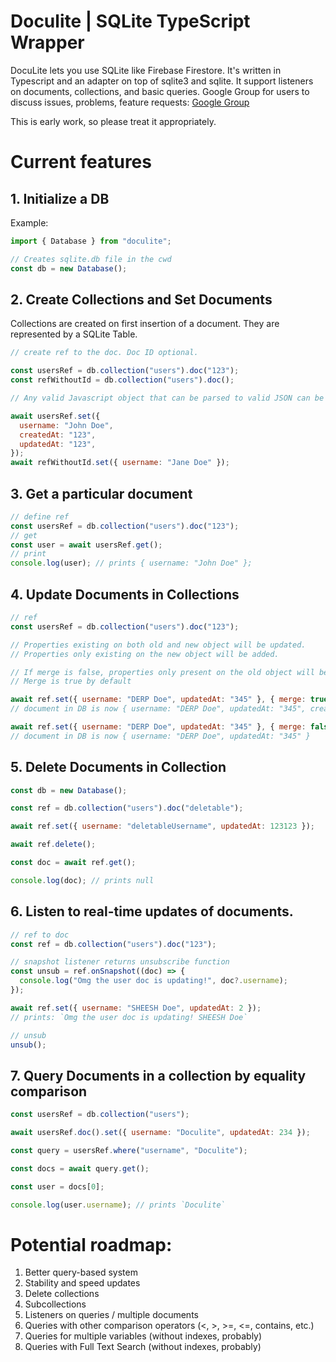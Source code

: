 # Doculite | SQLite TypeScript Wrapper

DocuLite lets you use SQLite like Firebase Firestore. It's written in Typescript and an adapter on top of sqlite3 and sqlite. It support listeners on documents, collections, and basic queries. Google Group for users to discuss issues, problems, feature requests: [Google Group](https://groups.google.com/g/doculite)

This is early work, so please treat it appropriately.

# Current features

## 1. Initialize a DB

Example:

```javascript
import { Database } from "doculite";

// Creates sqlite.db file in the cwd
const db = new Database();
```

## 2. Create Collections and Set Documents

Collections are created on first insertion of a document. They are represented by a SQLite Table.

```javascript
// create ref to the doc. Doc ID optional.

const usersRef = db.collection("users").doc("123");
const refWithoutId = db.collection("users").doc();

// Any valid Javascript object that can be parsed to valid JSON can be inserted as a document.

await usersRef.set({
  username: "John Doe",
  createdAt: "123",
  updatedAt: "123",
});
await refWithoutId.set({ username: "Jane Doe" });
```

## 3. Get a particular document

```javascript
// define ref
const usersRef = db.collection("users").doc("123");
// get
const user = await usersRef.get();
// print
console.log(user); // prints { username: "John Doe" };
```

## 4. Update Documents in Collections

```javascript
// ref
const usersRef = db.collection("users").doc("123");

// Properties existing on both old and new object will be updated.
// Properties only existing on the new object will be added.

// If merge is false, properties only present on the old object will be deleted.
// Merge is true by default

await ref.set({ username: "DERP Doe", updatedAt: "345" }, { merge: true });
// document in DB is now { username: "DERP Doe", updatedAt: "345", createdAt: "123" }

await ref.set({ username: "DERP Doe", updatedAt: "345" }, { merge: false });
// document in DB is now { username: "DERP Doe", updatedAt: "345" }
```

## 5. Delete Documents in Collection

```javascript
const db = new Database();

const ref = db.collection("users").doc("deletable");

await ref.set({ username: "deletableUsername", updatedAt: 123123 });

await ref.delete();

const doc = await ref.get();

console.log(doc); // prints null
```

## 6. Listen to real-time updates of documents.

```javascript
// ref to doc
const ref = db.collection("users").doc("123");

// snapshot listener returns unsubscribe function
const unsub = ref.onSnapshot((doc) => {
  console.log("Omg the user doc is updating!", doc?.username);
});

await ref.set({ username: "SHEESH Doe", updatedAt: 2 });
// prints: `Omg the user doc is updating! SHEESH Doe`

// unsub
unsub();
```

## 7. Query Documents in a collection by equality comparison

```javascript
const usersRef = db.collection("users");

await usersRef.doc().set({ username: "Doculite", updatedAt: 234 });

const query = usersRef.where("username", "Doculite");

const docs = await query.get();

const user = docs[0];

console.log(user.username); // prints `Doculite`
```

# Potential roadmap:

1. Better query-based system
2. Stability and speed updates
3. Delete collections
4. Subcollections
5. Listeners on queries / multiple documents
6. Queries with other comparison operators (<, >, >=, <=, contains, etc.)
7. Queries for multiple variables (without indexes, probably)
8. Queries with Full Text Search (without indexes, probably)
